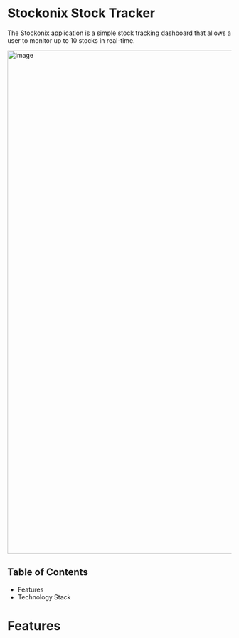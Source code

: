 # Stockonix Stock Tracker
The Stockonix application is a simple stock tracking dashboard that allows a user to monitor up to 10 stocks in real-time. 

<img width="1128" alt="image" src="https://user-images.githubusercontent.com/43221618/227701723-e35995d9-237c-4861-baa3-a01f4d4bdaaf.png">

## Table of Contents
* Features
* Technology Stack

# Features
